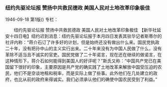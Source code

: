 ### 纽约先驱论坛报  赞扬中共救民德政  美国人民对土地改革印象极佳

1946-09-18
第1版()
专栏：

　　纽约先驱论坛报
    赞扬中共救民德政
    美国人民对土地改革印象极佳
    【新华社延安十四日电】纽约迟到消息：纽约先驱论坛报于本月四日发表其驻华记者斯蒂尔的社评内称：“蒋介石订了许多好的计划，但是始终还没有做出什么来。国民党执政二十年，没有把孙中山的主义实行出来。二十年来没有为中国人民做了什么，没有革除不适当且不诚实的官吏。国民党做了二十年诺言，现在还在继续的做诺言，在这种情形下，蒋介石如何能得到美国人的好评呢？”斯氏又称：“中国共产党已在美国留下很好的印象，主要原因是共产党的确实践了土地改革来解放中国受压迫的农民，他们不是空谈地租和税率，而是实际上做了些事。此外他们在几处建立的政府，也比从前的政府来得诚实。我们必须承认他们的确使中国农民受到了利益。”
